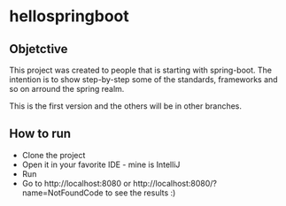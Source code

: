 # hellospringboot

## Objetctive
This project was created to people that is starting with spring-boot. The intention is to show step-by-step some of the standards, frameworks and so on arround the spring realm.

This is the first version and the others will be in other branches.

## How to run

- Clone the project
- Open it in your favorite IDE - mine is IntelliJ
- Run
- Go to http://localhost:8080 or http://localhost:8080/?name=NotFoundCode to see the results :)
